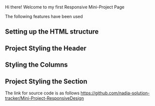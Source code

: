 

Hi there! Welcome to my first Responsive Mini-Project Page

The following features have been used 

## Setting up the HTML structure
## Project Styling the Header
## Styling the Columns
## Project Styling the Section

The link for source code is as follows
https://github.com/nadia-solution-tracker/Mini-Project-ResponsiveDesign